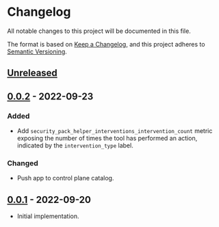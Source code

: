 # Changelog

All notable changes to this project will be documented in this file.

The format is based on [Keep a Changelog](https://keepachangelog.com/en/1.0.0/),
and this project adheres to [Semantic Versioning](https://semver.org/spec/v2.0.0.html).

## [Unreleased]

## [0.0.2] - 2022-09-23

### Added

- Add `security_pack_helper_interventions_intervention_count` metric exposing the number of times the tool has performed an action, indicated by the `intervention_type` label.

### Changed

- Push app to control plane catalog.

## [0.0.1] - 2022-09-20

- Initial implementation.

[Unreleased]: https://github.com/giantswarm/security-pack-helper/compare/v0.0.2...HEAD
[0.0.2]: https://github.com/giantswarm/security-pack-helper/compare/v0.0.1...v0.0.2
[0.0.1]: https://github.com/giantswarm/security-pack-helper/releases/tag/v0.0.1

